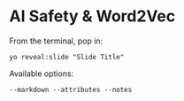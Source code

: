
# AI Safety &amp; Word2Vec

From the terminal, pop in:

  ```yo reveal:slide "Slide Title"```

Available options:

 ```--markdown --attributes --notes```
